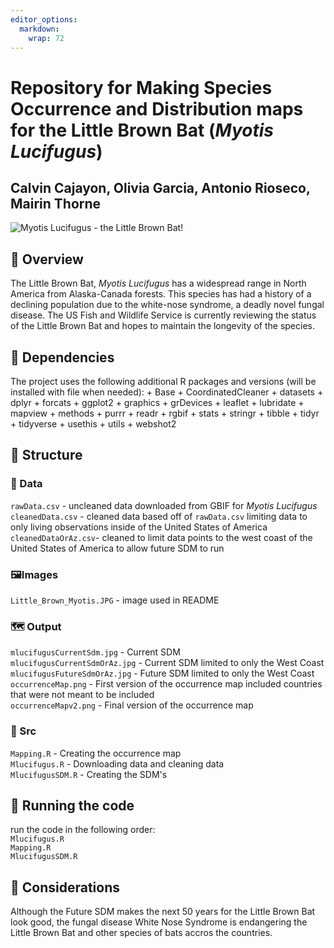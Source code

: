 ```yaml
---
editor_options: 
  markdown: 
    wrap: 72
---
```


# Repository for Making Species Occurrence and Distribution maps for the Little Brown Bat (*Myotis Lucifugus*)

## Calvin Cajayon, Olivia Garcia, Antonio Rioseco, Mairin Thorne

![*Myotis Lucifugus* - the Little Brown
Bat!](images/Little_Brown_Myotis.JPG)

## 🦇 Overview

The Little Brown Bat, *Myotis Lucifugus* has a widespread range in North
America from Alaska-Canada forests. This species has had a history of a
declining population due to the white-nose syndrome, a deadly novel
fungal disease. The US Fish and Wildlife Service is currently reviewing
the status of the Little Brown Bat and hopes to maintain the longevity
of the species.

## 🔗 Dependencies

The project uses the following additional R packages and versions (will
be installed with file when needed): + Base + CoordinatedCleaner +
datasets + dplyr + forcats + ggplot2 + graphics + grDevices + leaflet +
lubridate + mapview + methods + purrr + readr + rgbif + stats +
stringr + tibble + tidyr + tidyverse + usethis + utils + webshot2

## 📂 Structure

### 💾 Data

`rawData.csv` - uncleaned data downloaded from GBIF for *Myotis
Lucifugus*\
`cleanedData.csv` - cleaned data based off of `rawData.csv` limiting
data to only living observations inside of the United States of America\
`cleanedDataOrAz.csv`- cleaned to limit data points to the west coast of
the United States of America to allow future SDM to run

### 🖼Images

`Little_Brown_Myotis.JPG` - image used in README

### 🗺️ Output

`mlucifugusCurrentSdm.jpg` - Current SDM\
`mlucifugusCurrentSdmOrAz.jpg` - Current SDM limited to only the West
Coast\
`mlucifugusFutureSdmOrAz.jpg` - Future SDM limited to only the West
Coast\
`occurrenceMap.png` - First version of the occurrence map included
countries that were not meant to be included\
`occurrenceMapv2.png` - Final version of the occurrence map

### 📜 Src

`Mapping.R` - Creating the occurrence map\
`Mlucifugus.R` - Downloading data and cleaning data\
`MlucifugusSDM.R` - Creating the SDM's

## 🏃 Running the code

run the code in the following order:\
`Mlucifugus.R`\
`Mapping.R`\
`MlucifugusSDM.R`

## 🤔 Considerations

Although the Future SDM makes the next 50 years for the Little Brown Bat
look good, the fungal disease White Nose Syndrome is endangering the
Little Brown Bat and other species of bats accros the countries.
